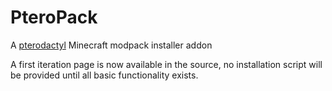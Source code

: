 # PteroPack
A [pterodactyl](https://pterodactyl.io/) Minecraft modpack installer addon

A first iteration page is now available in the source, no installation script will be provided until all basic functionality exists.
